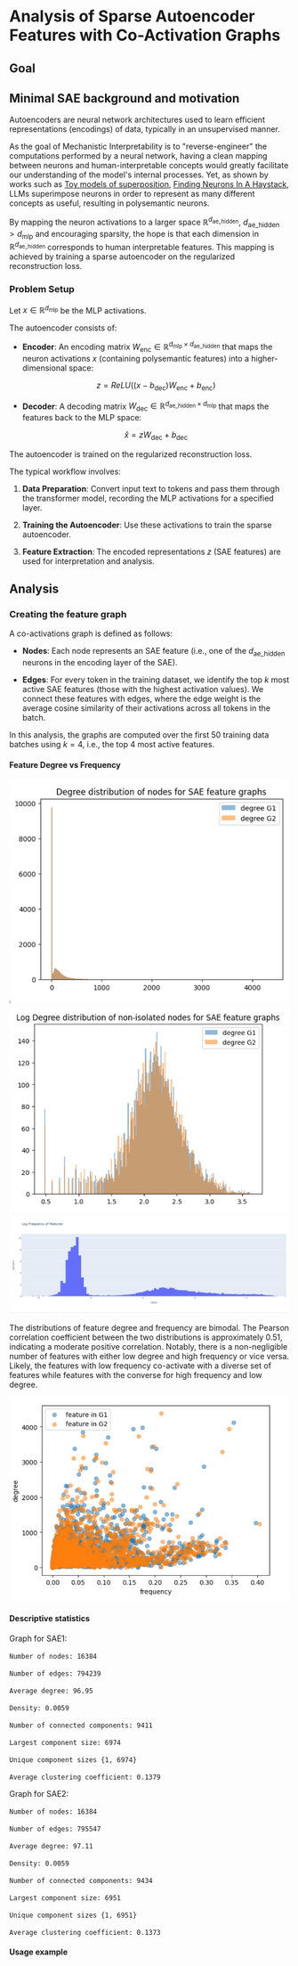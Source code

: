 # Analysis of Sparse Autoencoder Features with Co-Activation Graphs
## Goal

## Minimal SAE background and motivation 

Autoencoders are neural network architectures used to learn efficient representations (encodings) of data, typically in an unsupervised manner.

As the goal of Mechanistic Interpretability is to "reverse-engineer" the computations performed by a neural network, having a clean mapping between neurons and human-interpretable concepts would greatly facilitate our understanding of the model's internal processes.
Yet, as shown by works such as [Toy models of superposition](https://transformer-circuits.pub/2022/toy_model/index.html), [Finding Neurons In A Haystack](https://arxiv.org/pdf/2305.01610), LLMs superimpose neurons in order to represent as many different concepts as useful, resulting in polysemantic neurons.

By mapping the neuron activations to a larger space $\mathbb{R}^{d_{\text{ae\_hidden}}}$, $d_{\text{ae\_hidden}} > d_{\text{mlp}}$ and encouraging sparsity, the hope is that each dimension in $\mathbb{R}^{d_{\text{ae\_hidden}}}$ corresponds to human interpretable features. This mapping is achieved by training a sparse autoencoder on the regularized reconstruction loss.

### Problem Setup
Let $x \in \mathbb{R}^{d_{\text{mlp}}}$ be the MLP activations. 

The autoencoder consists of:

- **Encoder**: An encoding matrix $W_{\text{enc}} \in \mathbb{R}^{d_{\text{mlp}} \times d_{\text{ae\_hidden}}}$ that maps the neuron activations $x$ (containing polysemantic features) into a higher-dimensional space:

  $$ z = ReLU((x-b_{\text{dec}}) W_{\text{enc}} + b_{\text{enc}}) $$

- **Decoder**: A decoding matrix $W_{\text{dec}} \in \mathbb{R}^{d_{\text{ae\_hidden}} \times d_{\text{mlp}}}$ that maps the features back to the MLP space:

  $$ \hat{x} = z W_{\text{dec}} + b_{\text{dec}} $$

The autoencoder is trained on the regularized reconstruction loss.

The typical workflow involves:

1. **Data Preparation**: Convert input text to tokens and pass them through the transformer model, recording the MLP activations for a specified layer.

2. **Training the Autoencoder**: Use these activations to train the sparse autoencoder.

3. **Feature Extraction**: The encoded representations $z$ (SAE features) are used for interpretation and analysis.


## Analysis

### Creating the feature graph
A co-activations graph is defined as follows:

- **Nodes**: Each node represents an SAE feature (i.e., one of the $d_{\text{ae\_hidden}}$ neurons in the encoding layer of the SAE).

- **Edges**: For every token in the training dataset, we identify the top $k$ most active SAE features (those with the highest activation values). We connect these features with edges, where the edge weight is the average cosine similarity of their activations across all tokens in the batch.

In this analysis, the graphs are computed over the first 50 training data batches using $k=4$, i.e., the top 4 most active features.

#### Feature Degree vs Frequency
![alt text](degree_dist.png)
![alt text](log_deg_dist.png)
![alt text](freq_dist.png)

The distributions of feature degree and frequency are bimodal. The Pearson correlation coefficient between the two distributions is approximately 0.51, indicating a moderate positive correlation. Notably, there is a non-negligible number of features with either low degree and high frequency or vice versa. Likely, the features with low frequency co-activate with a diverse set of features while features with the converse for high frequency and low degree.

![alt text](feat_deg_vs_frq.png)

#### Descriptive statistics

Graph for SAE1:

`Number of nodes: 16384`

`Number of edges: 794239`

`Average degree: 96.95`

`Density: 0.0059`

`Number of connected components: 9411`

`Largest component size: 6974`

`Unique component sizes {1, 6974}`

`Average clustering coefficient: 0.1379`


Graph for SAE2:

`Number of nodes: 16384`

`Number of edges: 795547`

`Average degree: 97.11`

`Density: 0.0059`

`Number of connected components: 9434`

`Largest component size: 6951`

`Unique component sizes {1, 6951}`

`Average clustering coefficient: 0.1373`


#### Usage example

